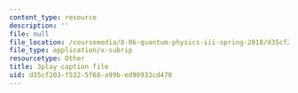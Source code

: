 ```yaml
---
content_type: resource
description: ''
file: null
file_location: /coursemedia/8-06-quantum-physics-iii-spring-2018/d35cf203f5325f68a99bed98933cd470_qk6l3z5ab0o.vtt
file_type: application/x-subrip
resourcetype: Other
title: 3play caption file
uid: d35cf203-f532-5f68-a99b-ed98933cd470
---
```

